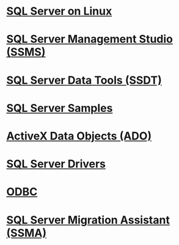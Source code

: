 # [SQL Server on Linux](linux\TOC.md)
# [SQL Server Management Studio (SSMS)](ssms\TOC.md)
# [SQL Server Data Tools (SSDT)](ssdt\TOC.md)
# [SQL Server Samples](sample/TOC.md)
# [ActiveX Data Objects (ADO)](ado\TOC.md)
# [SQL Server Drivers](connect\TOC.md)
# [ODBC](odbc\TOC.md)
# [SQL Server Migration Assistant (SSMA)](ssma\TOC.md)